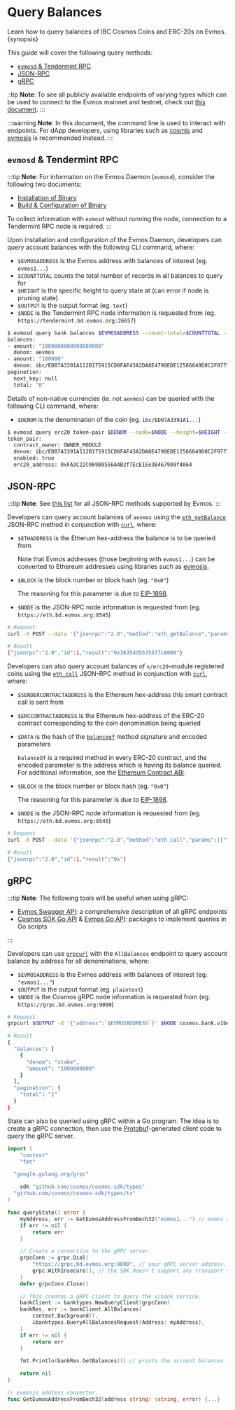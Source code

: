 <!--
order: 4
-->

# Query Balances

Learn how to query balances of IBC Cosmos Coins and ERC-20s on Evmos. {synopsis}

This guide will cover the following query methods:

- [`evmosd` & Tendermint RPC](#evmosd--tendermint-rpc)
- [JSON-RPC](#json-rpc)
- [gRPC](#grpc)

::tip
**Note**: To see all publicly available endpoints of varying types which can be used to connect to the Evmos mainnet and testnet, check out [this document](../connect.md).
:::

:::warning
**Note**: In this document, the command line is used to interact with endpoints. For dApp developers, using libraries such as [cosmjs](https://github.com/cosmos/cosmjs) and [evmosjs](../libraries/evmosjs.md) is recommended instead.
:::

## `evmosd` & Tendermint RPC

:::tip
**Note**: For information on the Evmos Daemon (`evmosd`), consider the following two documents:

- [Installation of Binary](../../validators/quickstart/installation.md)
- [Build & Configuration of Binary](../../validators/quickstart/binary.md)

To collect information with `evmosd` without running the node, connection to a Tendermint RPC node is required.
:::

Upon installation and configuration of the Evmos Daemon, developers can query account balances with the following CLI command, where:

- `$EVMOSADDRESS` is the Evmos address with balances of interest (eg. `evmos1...`)
- `$COUNTTOTAL` counts the total number of records in all balances to query for
- `$HEIGHT` is the specific height to query state at (can error if node is pruning state)
- `$OUTPUT` is the output format (eg. `text`)
- `$NODE` is the Tendermint RPC node information is requested from (eg. `https://tendermint.bd.evmos.org:26657`)

```bash
$ evmosd query bank balances $EVMOSADDRESS --count-total=$COUNTTOTAL --height=$HEIGHT --output=$OUTPUT --node=$NODE
balances:
- amount: "1000000000000000000"
  denom: aevmos
- amount: "100000"
  denom: ibc/ED07A3391A112B175915CD8FAF43A2DA8E4790EDE12566649D0C2F97716B8518
pagination:
  next_key: null
  total: "0"
```

Details of non-native currencies (ie. not `aevmos`) can be queried with the following CLI command, where:

- `$DENOM` is the denomination of the coin (eg. `ibc/ED07A3391A1...`)

```bash
$ evmosd query erc20 token-pair $DENOM --node=$NODE --height=$HEIGHT --output=$OUTPUT
token_pair:
  contract_owner: OWNER_MODULE
  denom: ibc/ED07A3391A112B175915CD8FAF43A2DA8E4790EDE12566649D0C2F97716B8518
  enabled: true
  erc20_address: 0xFA3C22C069B9556A4B2f7EcE1Ee3B467909f4864
```

## JSON-RPC

:::tip
**Note**: See [this list](../json-rpc/endpoints.md) for all JSON-RPC methods supported by Evmos.
:::

Developers can query account balances of `aevmos` using the [`eth_getBalance`](../json-rpc/endpoints.md#ethgetbalance) JSON-RPC method in conjunction with [`curl`](https://curl.se/), where:

- `$ETHADDRESS` is the Etherum hex-address the balance is to be queried from

    Note that Evmos addresses (those beginning with `evmos1...`) can be converted to Ethereum addresses using libraries such as [evmosjs](../libraries/evmosjs.md).

- `$BLOCK` is the block number or block hash (eg. `"0x0"`)

    The reasoning for this parameter is due to [EIP-1898](https://github.com/ethereum/EIPs/blob/master/EIPS/eip-1898.md).

- `$NODE` is the JSON-RPC node information is requested from (eg. `https://eth.bd.evmos.org:8545`)

```bash
# Request
curl -X POST --data '{"jsonrpc":"2.0","method":"eth_getBalance","params":[`$ETHADDRESS`, `$BLOCK`],"id":1}' -H "Content-Type: application/json" $NODE

# Result
{"jsonrpc":"2.0","id":1,"result":"0x36354d5575577c8000"}
```

Developers can also query account balances of `x/erc20`-module registered coins using the [`eth_call`](../json-rpc/endpoints.md#ethcall) JSON-RPC method in conjunction with [`curl`](https://curl.se/), where:

- `$SENDERCONTRACTADDRESS` is the Ethereum hex-address this smart contract call is sent from
- `$ERCCONTRACTADDRESS` is the Ethereum hex-address of the ERC-20 contract corresponding to the coin denomination being queried
- `$DATA` is the hash of the [`balanceof`](https://docs.openzeppelin.com/contracts/2.x/api/token/erc20#ERC20) method signature and encoded parameters

    `balanceOf` is a required method in every ERC-20 contract, and the encoded parameter is the address which is having its balance queried. For additional information, see the [Ethereum Contract ABI](https://docs.soliditylang.org/en/v0.8.13/abi-spec.html).

- `$BLOCK` is the block number or block hash (eg. `"0x0"`)

    The reasoning for this parameter is due to [EIP-1898](https://github.com/ethereum/EIPs/blob/master/EIPS/eip-1898.md).

- `$NODE` is the JSON-RPC node information is requested from (eg. `https://eth.bd.evmos.org:8545`)

```bash
# Request
curl -X POST --data '{"jsonrpc":"2.0","method":"eth_call","params":[{"from":`SENDERCONTRACTADDRESS`, "to":`ERCCONTRACTADDRESS`, "data":`$DATA`}, `$BLOCK`],"id":1}'  -H "Content-Type: application/json" $NODE

# Result
{"jsonrpc":"2.0","id":1,"result":"0x"}
```

## gRPC

:::tip
**Note**: The following tools will be useful when using gRPC:

- [Evmos Swagger API](https://api.evmos.dev/): a comprehensive description of all gRPC endpoints
- [Cosmos SDK Go API](https://pkg.go.dev/github.com/cosmos/cosmos-sdk) & [Evmos Go API](https://pkg.go.dev/github.com/tharsis/evmos): packages to implement queries in Go scripts

:::

Developers can use [`grpcurl`](https://github.com/fullstorydev/grpcurl) with the `AllBalances` endpoint to query account balance by address for all denominations, where:

- `$EVMOSADDRESS` is the Evmos address with balances of interest (eg. `"evmos1..."`)
- `$OUTPUT` is the output format (eg. `plaintext`)
- `$NODE` is the Cosmos gRPC node information is requested from (eg. `https://grpc.bd.evmos.org:9090`)

```bash
# Request
grpcurl $OUTPUT -d '{"address":`$EVMOSADDRESS`}' $NODE cosmos.bank.v1beta1.Query/AllBalances

# Result
{
  "balances": [
    {
      "denom": "stake",
      "amount": "1000000000"
    }
  ],
  "pagination": {
    "total": "1"
  }
}
```

State can also be queried using gRPC within a Go program. The idea is to create a gRPC connection, then use the [Protobuf](https://developers.google.com/protocol-buffers)-generated client code to query the gRPC server.

```go
import (
    "context"
    "fmt"

  "google.golang.org/grpc"

    sdk "github.com/cosmos/cosmos-sdk/types"
  "github.com/cosmos/cosmos-sdk/types/tx"
)

func queryState() error {
    myAddress, err := GetEvmosAddressFromBech32("evmos1...") // evmos address with balances of interest.
    if err != nil {
        return err
    }

    // Create a connection to the gRPC server.
    grpcConn := grpc.Dial(
        "https://grpc.bd.evmos.org:9090", // your gRPC server address.
        grpc.WithInsecure(), // the SDK doesn't support any transport security mechanism.
    )
    defer grpcConn.Close()

    // This creates a gRPC client to query the x/bank service.
    bankClient := banktypes.NewQueryClient(grpcConn)
    bankRes, err := bankClient.AllBalances(
        context.Background(),
        &banktypes.QueryAllBalancesRequest{Address: myAddress},
    )
    if err != nil {
        return err
    }

    fmt.Println(bankRes.GetBalances()) // prints the account balances.

    return nil
}

// evmosjs address converter.
func GetEvmosAddressFromBech32(address string) (string, error) {...}
```
